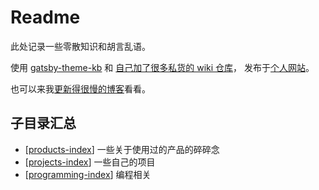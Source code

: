 # Readme

此处记录一些零散知识和胡言乱语。

使用 [gatsby-theme-kb](https://gatsby-project-kb.vercel.app/) 和 [自己加了很多私货的 wiki 仓库](https://github.com/hikerpig/wiki)， 发布于[个人网站](https://wiki.hikerpig.cn/)。

也可以来我[更新得很慢的博客](https://www.hikerpig.cn/)看看。

## 子目录汇总

- [[products-index]] 一些关于使用过的产品的碎碎念
- [[projects-index]] 一些自己的项目
- [[programming-index]] 编程相关

[//begin]: # "Autogenerated link references for markdown compatibility"
[products-index]: products-index "products index"
[projects-index]: projects-index "projects index"
[programming-index]: programming-index "programming index"
[//end]: # "Autogenerated link references"
